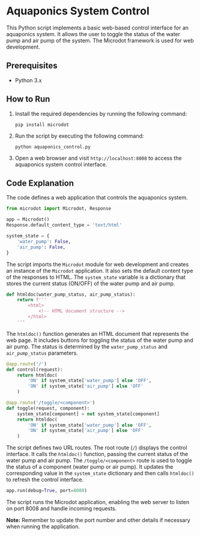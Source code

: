 # Aquaponics System Control

This Python script implements a basic web-based control interface for an aquaponics system. It allows the user to toggle the status of the water pump and air pump of the system. The Microdot framework is used for web development.

## Prerequisites

- Python 3.x

## How to Run

1. Install the required dependencies by running the following command:
   ```
   pip install microdot
   ```

2. Run the script by executing the following command:
   ```
   python aquaponics_control.py
   ```

3. Open a web browser and visit `http://localhost:8008` to access the aquaponics system control interface.

## Code Explanation

The code defines a web application that controls the aquaponics system.

```python
from microdot import Microdot, Response

app = Microdot()
Response.default_content_type = 'text/html'

system_state = {
    'water_pump': False,
    'air_pump': False,
}
```

The script imports the `Microdot` module for web development and creates an instance of the `Microdot` application. It also sets the default content type of the responses to HTML. The `system_state` variable is a dictionary that stores the current status (ON/OFF) of the water pump and air pump.

```python
def htmldoc(water_pump_status, air_pump_status):
    return f'''
        <html>
            <!-- HTML document structure -->
        </html>
    '''
```

The `htmldoc()` function generates an HTML document that represents the web page. It includes buttons for toggling the status of the water pump and air pump. The status is determined by the `water_pump_status` and `air_pump_status` parameters.

```python
@app.route('/')
def control(request):
    return htmldoc(
        'ON' if system_state['water_pump'] else 'OFF',
        'ON' if system_state['air_pump'] else 'OFF'
    )

@app.route('/toggle/<component>')
def toggle(request, component):
    system_state[component] = not system_state[component]
    return htmldoc(
        'ON' if system_state['water_pump'] else 'OFF',
        'ON' if system_state['air_pump'] else 'OFF'
    )
```

The script defines two URL routes. The root route (`/`) displays the control interface. It calls the `htmldoc()` function, passing the current status of the water pump and air pump. The `/toggle/<component>` route is used to toggle the status of a component (water pump or air pump). It updates the corresponding value in the `system_state` dictionary and then calls `htmldoc()` to refresh the control interface.

```python
app.run(debug=True, port=8008)
```

The script runs the Microdot application, enabling the web server to listen on port 8008 and handle incoming requests.

**Note:** Remember to update the port number and other details if necessary when running the application.

